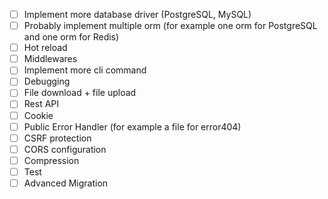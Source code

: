 - [ ] Implement more database driver (PostgreSQL, MySQL)
- [ ] Probably implement multiple orm (for example one orm for PostgreSQL and one orm for Redis)
- [ ] Hot reload
- [ ] Middlewares
- [ ] Implement more cli command
- [ ] Debugging
- [ ] File download + file upload
- [ ] Rest API
- [ ] Cookie
- [ ] Public Error Handler (for example a file for error404)
- [ ] CSRF protection
- [ ] CORS configuration
- [ ] Compression
- [ ] Test
- [ ] Advanced Migration
